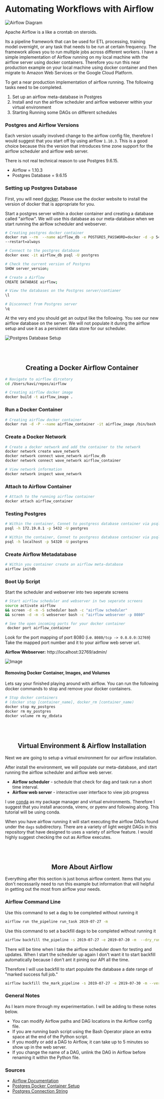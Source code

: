 # Automating Workflows with Airflow

![Airflow Diagram](https://www.xenonstack.com/images/insights/xenonstack-what-is-apache-airflow.png)

Apache Airflow is a like a crontab on steroids.

Its a pipeline framework that can be used for ETL processing, training model overnight, or any task that needs to be run at certain frequency. The framework allows you to run multiple jobs across different workers. I have a simple implementation of Airflow running on my local machine with the airflow server using docker containers. Therefore you run this near production example on your local machine using docker container and then migrate to Amazon Web Services or the Google Cloud Platform.

To get a near production implementation of airflow running. The following tasks need to be completed.

1) Set up an airflow meta-database in Postgres
2) Install and run the airflow scheduler and airflow websever within your virtual environment
3) Starting Running some DAGs on different schedules

### Postgres and Airflow Versions

Each version usually involved change to the airflow config file, therefore I would suggest that you start off by using airflow `1.10.3`. This is a good choice because this the version that introduces time zone support for the airflow scheduler and airflow web server.

There is not real technical reason to use Postgres 9.6.15.

- Airflow = 1.10.3
- Postgres Database =  9.6.15

### Setting up Postgres Database

First, you will need [docker](https://docs.docker.com/v17.09/engine/installation/#updates-and-patches). Please use the docker website to install the version of docker that is appropriate for you.

Start a postgres server within a docker container and creating a database called "airflow". We will use this database as our meta-database when we start running the airflow scheduler and webserver.

```bash
# Creating postgres docker container
docker run --rm  --name airflow_db -e POSTGRES_PASSWORD=docker -d -p 5432:5432 postgres
--restart=always

# Connect to the postgres database
docker exec -it airflow_db psql -U postgres

# Check the current version of Postgres
SHOW server_version;

# Create a Airflow
CREATE DATABASE airflow;

# View the databases on the Postgres server/contianer
\l

# Disconnect from Postgres server
\q
```

At the very end you should get an output like the following. You see our new airflow database on the server. We will not populate it during the airflow setup and use it as a persistent data store for our scheduler.

![Postgres Database Setup](/images/postrgess_databas_setup.png)


<br><br>
## <center> Creating a Docker Airflow Container <center>

```bash
# Navigate to airflow dircetory
cd /Users/kavi/repos/airflow

# Creating airflow docker image
docker build -t airflow_image .
```

### Run a Docker Container

```bash
# Creating airflow docker container
docker run -d -P --name airflow_container -it airflow_image /bin/bash  --restart=always
```

### Create a Docker Network

```bash
# Create a docker network and add the container to the network
docker network create wave_network
docker network connect wave_network airflow_db
docker network connect wave_network airflow_container

# View network information
docker network inspect wave_network
```

### Attach to Airflow Container

```bash
# Attach to the running airflow container
docker attach airflow_container
```

### Testing Postgres

```bash
# Within the container, Connet to postgress database container via psql
psql -h 172.19.0.1 -p 5432 -U postgres

# Within the container, Connet to postgress database container via psql on your local machine
psql -h localhost -p 54320 -U postgres
```


### Create Airflow Metadatabase

```bash
# Within you container create an airflow meta-database
airflow initdb
```

### Boot Up Script

Start the scheduler and webserver into two seperate screens

```bash
# Start airflow scheduler and webserver in two seperate screens
source activate airflow
&& screen -d -m -S scheduler bash -c "airflow scheduler"
&& screen -d -m -S webserver bash -c "airflow webserver -p 8080"

# See the open incoming ports for your docker container
 docker port airflow_container
```

Look for the port mapping of port 8080 (i.e. `8080/tcp -> 0.0.0.0:32769`) Take the mapped port number and it to your airflow web server url.

**Airflow Webserver:** http://localhost:32769/admin/


![Image](./Images/local_airflow.png)

#### Removing Docker Container, Images, and Volumes

Lets say your finished playing around with airflow. You can run the following docker commands to stop and remove your docker containers.

```bash
# Stop docker containers
# (docker stop [container_name], docker_rm [container_name)
docker stop my_postgres
docker rm my_postgres
docker volume rm my_dbdata
```
<br><br>
## <center> Virtual Environment & Airflow Installation </center>

Next we are going to setup a virtual environment for our airflow installation.

After install the environment, we will populate our meta-database, and start running the airflow scheduler and airflow web server.

- **Airflow scheduler** - schedule that check for dag and task run a short time interval.
- **Airflow web server** - interactive user interface to view job progress

I use [conda](https://www.anaconda.com/) as my package manager and virtual environments. Therefore I suggest that you install anaconda, virenv, or pyenv and following along. This tutorial will be using conda.

When you have airflow running it will start executing the airflow DAGs found under the `dags` subdirectory. There are a variety of light weight DAGs in this repository that have designed to uses a variety of airflow feature. I would highly suggest checking the out as Airflow executes.

<br><br>
## <center> More About Airflow <center>

Everything after this section is just bonus airflow content. Items that you don't necessarily need to run  this example but information that will helpful in getting out the most from airflow your needs.

### Airflow Command Line

Use this command to set a dag to be completed without running it
```bash
airflow run the_pipeline run_task 2019-07-27 -m
```

Use this command to set a backfill dags to be completed without running it
```bash
airflow backfill the_pipeline -s 2019-07-27 -e 2019-07-20 -m  --dry_run
```

There will be time when I take the airflow scheduler down for testing and updates. When I start the scheduler up again I don't want it to start backfill automatically because I don't ant it pining our API all the time.

Therefore I will use backfill to start populate the database a date range of "marked success full job."

```bash
airflow backfill the_mark_pipeline -s 2019-07-27 -e 2019-07-30 -m --verbose
```


### General Notes

As I learn more through my experimentation. I will be adding to these notes below.

- You can modify Airflow paths and DAG locations in the Airflow config file.
- If you are running bash script using the Bash Operator place an extra space at the end of the Python script.
- If you modify or add a DAG to Airflow, it can take up to 5 minutes so show up in the web server.
- If you change the name of a DAG, unlink the DAG in Airflow before renaming it within the Python file.


### Sources

- [Airflow Documentation](https://airflow.apache.org/)
- [Postgres Docker Container Setup](https://www.saltycrane.com/blog/2019/01/how-run-postgresql-docker-mac-local-development///)
- [Postgres Connection String](https://airflow.apache.org/howto/connection/postgres.html)
